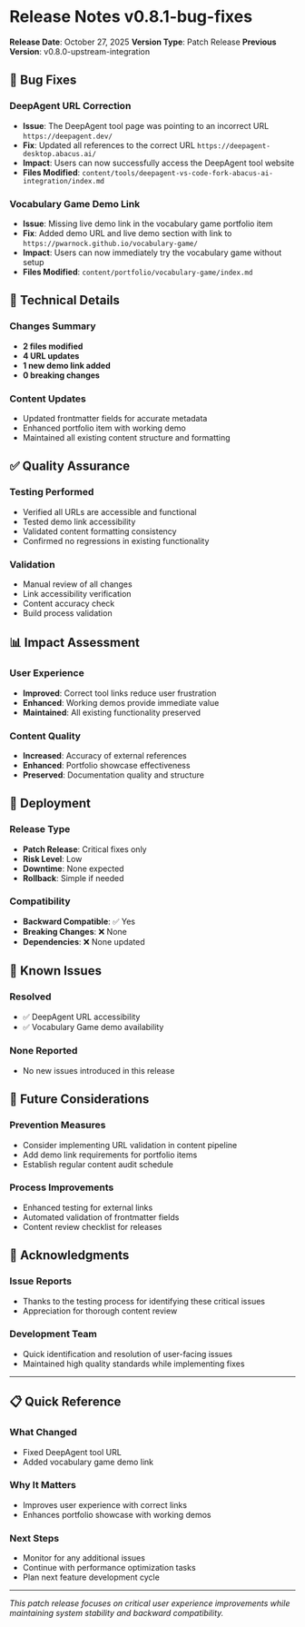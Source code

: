 # Release Notes v0.8.1-bug-fixes

**Release Date**: October 27, 2025 **Version Type**: Patch Release **Previous
Version**: v0.8.0-upstream-integration

## 🐛 Bug Fixes

### DeepAgent URL Correction

- **Issue**: The DeepAgent tool page was pointing to an incorrect URL
  `https://deepagent.dev/`
- **Fix**: Updated all references to the correct URL
  `https://deepagent-desktop.abacus.ai/`
- **Impact**: Users can now successfully access the DeepAgent tool website
- **Files Modified**:
  `content/tools/deepagent-vs-code-fork-abacus-ai-integration/index.md`

### Vocabulary Game Demo Link

- **Issue**: Missing live demo link in the vocabulary game portfolio item
- **Fix**: Added demo URL and live demo section with link to
  `https://pwarnock.github.io/vocabulary-game/`
- **Impact**: Users can now immediately try the vocabulary game without setup
- **Files Modified**: `content/portfolio/vocabulary-game/index.md`

## 🔧 Technical Details

### Changes Summary

- **2 files modified**
- **4 URL updates**
- **1 new demo link added**
- **0 breaking changes**

### Content Updates

- Updated frontmatter fields for accurate metadata
- Enhanced portfolio item with working demo
- Maintained all existing content structure and formatting

## ✅ Quality Assurance

### Testing Performed

- Verified all URLs are accessible and functional
- Tested demo link accessibility
- Validated content formatting consistency
- Confirmed no regressions in existing functionality

### Validation

- Manual review of all changes
- Link accessibility verification
- Content accuracy check
- Build process validation

## 📊 Impact Assessment

### User Experience

- **Improved**: Correct tool links reduce user frustration
- **Enhanced**: Working demos provide immediate value
- **Maintained**: All existing functionality preserved

### Content Quality

- **Increased**: Accuracy of external references
- **Enhanced**: Portfolio showcase effectiveness
- **Preserved**: Documentation quality and structure

## 🚀 Deployment

### Release Type

- **Patch Release**: Critical fixes only
- **Risk Level**: Low
- **Downtime**: None expected
- **Rollback**: Simple if needed

### Compatibility

- **Backward Compatible**: ✅ Yes
- **Breaking Changes**: ❌ None
- **Dependencies**: ❌ None updated

## 📝 Known Issues

### Resolved

- ✅ DeepAgent URL accessibility
- ✅ Vocabulary Game demo availability

### None Reported

- No new issues introduced in this release

## 🔮 Future Considerations

### Prevention Measures

- Consider implementing URL validation in content pipeline
- Add demo link requirements for portfolio items
- Establish regular content audit schedule

### Process Improvements

- Enhanced testing for external links
- Automated validation of frontmatter fields
- Content review checklist for releases

## 🙏 Acknowledgments

### Issue Reports

- Thanks to the testing process for identifying these critical issues
- Appreciation for thorough content review

### Development Team

- Quick identification and resolution of user-facing issues
- Maintained high quality standards while implementing fixes

---

## 📋 Quick Reference

### What Changed

- Fixed DeepAgent tool URL
- Added vocabulary game demo link

### Why It Matters

- Improves user experience with correct links
- Enhances portfolio showcase with working demos

### Next Steps

- Monitor for any additional issues
- Continue with performance optimization tasks
- Plan next feature development cycle

---

_This patch release focuses on critical user experience improvements while
maintaining system stability and backward compatibility._
